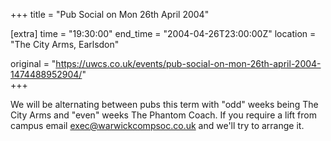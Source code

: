 +++
title = "Pub Social on Mon 26th April 2004"

[extra]
time = "19:30:00"
end_time = "2004-04-26T23:00:00Z"
location = "The City Arms, Earlsdon"

original = "https://uwcs.co.uk/events/pub-social-on-mon-26th-april-2004-1474488952904/"    
+++

We will be alternating between pubs this term with "odd" weeks being The City Arms and "even" weeks The Phantom Coach. If you require a lift from campus email exec@warwickcompsoc.co.uk and we'll try to arrange it.

